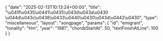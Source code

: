 {
    "date": "2025-02-13T10:13:24+00:00",
    "title": "\u041f\u0435\u0441\u0435\u043d\u043a\u0430 \u044d\u043c\u0438\u0433\u0440\u0430\u043d\u0442\u0430",
    "type": "miscellaneous",
    "layout": "songpage",
    "params": {
        "id": "emigrant",
        "tonality": "Hm",
        "year": "1981",
        "chordsStartAt": 50,
        "textFinishAtLine": 100
    }
}